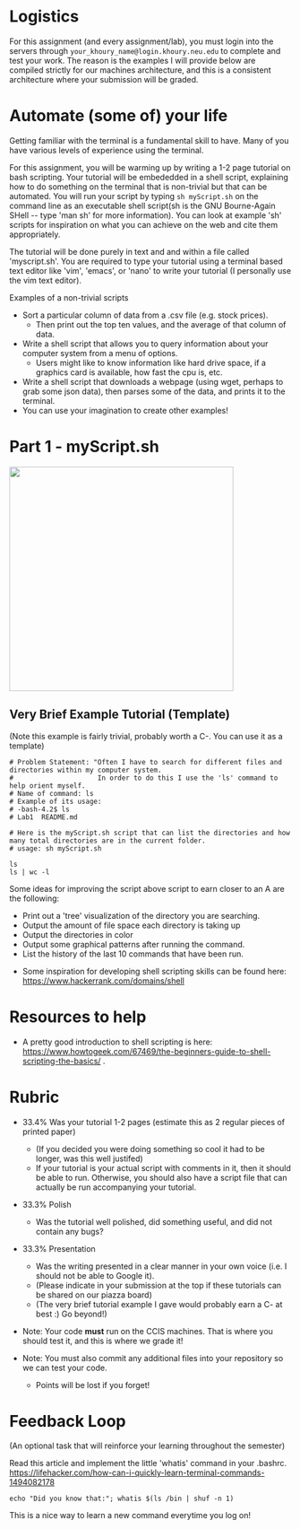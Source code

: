 # Logistics

For this assignment (and every assignment/lab), you must login into the servers through `your_khoury_name@login.khoury.neu.edu` to complete and test your work. The reason is the examples I will provide below are compiled strictly for our machines architecture, and this is a consistent architecture where your submission will be graded.

# Automate (some of) your life

Getting familiar with the terminal is a fundamental skill to have. Many of you have various levels of experience using the terminal.

For this assignment, you will be warming up by writing a 1-2 page tutorial on bash scripting. Your tutorial will be embededded in a shell script, explaining how to do something on the terminal that is non-trivial but that can be automated. You will run your script by typing `sh myScript.sh` on the command line as an executable shell script(sh is the GNU Bourne-Again SHell -- type 'man sh' for more information).  You can look at example 'sh' scripts for inspiration on what you can achieve on the web and cite them appropriately. 

The tutorial will be done purely in text and and within a file called 'myscript.sh'. You are required to type your tutorial using a terminal based text editor like 'vim', 'emacs', or 'nano' to write your tutorial (I personally use the vim text editor).

Examples of a non-trivial scripts

* Sort a particular column of data from a .csv file (e.g. stock prices). 
    * Then print out the top ten values, and the average of that column of data.
* Write a shell script that allows you to query information about your computer system from a menu of options. 
    * Users might like to know information like hard drive space, if a graphics card is available, how fast the cpu is, etc.
* Write a shell script that downloads a webpage (using wget, perhaps to grab some json data), then parses some of the data, and prints it to the terminal. 
* You can use your imagination to create other examples!

# Part 1 - myScript.sh

<img width="400px" src="https://cdn-images-1.medium.com/max/1600/1*MaSfT-bQOxfWnKjFPxMg6g.gif">

## Very Brief Example Tutorial (Template)
(Note this example is fairly trivial, probably worth a C-. You can use it as a template)

```
# Problem Statement: "Often I have to search for different files and directories within my computer system. 
#                     In order to do this I use the 'ls' command to help orient myself.
# Name of command: ls
# Example of its usage: 
# -bash-4.2$ ls
# Lab1  README.md

# Here is the myScript.sh script that can list the directories and how many total directories are in the current folder.
# usage: sh myScript.sh

ls
ls | wc -l
```

Some ideas for improving the script above script to earn closer to an A are the following:

- Print out a 'tree' visualization of the directory you are searching.
- Output the amount of file space each directory is taking up
- Output the directories in color
- Output some graphical patterns after running the command.
- List the history of the last 10 commands that have been run.

* Some inspiration for developing shell scripting skills can be found here: https://www.hackerrank.com/domains/shell

# Resources to help

- A pretty good introduction to shell scripting is here: https://www.howtogeek.com/67469/the-beginners-guide-to-shell-scripting-the-basics/ .

# Rubric

* 33.4% Was your tutorial 1-2 pages (estimate this as 2 regular pieces of printed paper)
    * (If you decided you were doing something so cool it had to be longer, was this well justifed)
    * If your tutorial is your actual script with comments in it, then it should be able to run. Otherwise, you should also have a script file that can actually be run accompanying your tutorial.
* 33.3% Polish
    * Was the tutorial well polished, did something useful, and did not contain any bugs?
* 33.3% Presentation
    * Was the writing presented in a clear manner in your own voice (i.e. I should not be able to Google it).
  * (Please indicate in your submission at the top if these tutorials can be shared on our piazza board)
  * (The very brief tutorial example I gave would probably earn a C- at best :) Go beyond!)

* Note: Your code **must** run on the CCIS machines. That is where you should test it, and this is where we grade it!
* Note: You must also commit any additional files into your repository so we can test your code.
  * Points will be lost if you forget!

# Feedback Loop

(An optional task that will reinforce your learning throughout the semester)

Read this article and implement the little 'whatis' command in your .bashrc. https://lifehacker.com/how-can-i-quickly-learn-terminal-commands-1494082178

```
echo "Did you know that:"; whatis $(ls /bin | shuf -n 1)
```

This is a nice way to learn a new command everytime you log on!

